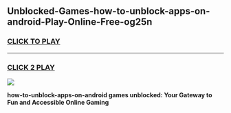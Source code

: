 
## Unblocked-Games-how-to-unblock-apps-on-android-Play-Online-Free-og25n
<h3>
<a href="https://premium76.site?title=how-to-unblock-apps-on-android&ref=26A">CLICK TO PLAY</a></h3>
<hr>

<h3>
<a href="https://premium76.site?title=how-to-unblock-apps-on-android&ref=26A">CLICK 2 PLAY</a>
  
</h3>

<a href="https://premium76.site?title=how-to-unblock-apps-on-android&ref=26A"><img src="https://clearcache.store/games.png"></a>


**how-to-unblock-apps-on-android games unblocked: Your Gateway to Fun and Accessible Online Gaming**
